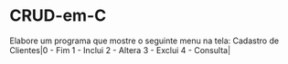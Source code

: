 # CRUD-em-C
Elabore um programa que mostre o seguinte menu na tela: Cadastro de Clientes|0 - Fim 1 - Inclui 2 - Altera 3 - Exclui 4 - Consulta|
